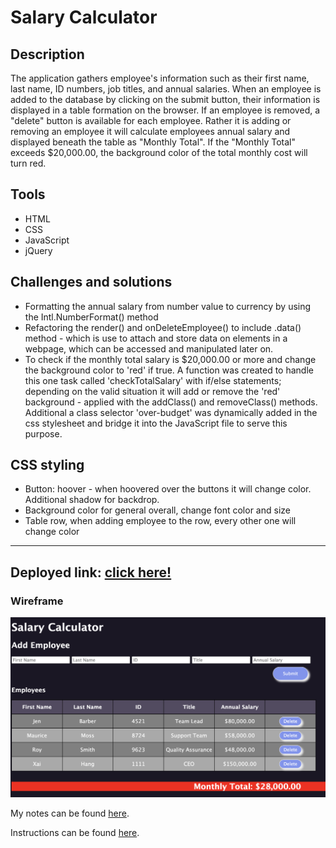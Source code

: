 
# Salary Calculator

## Description

The application gathers employee's information such as their first name, last name, ID numbers, job titles, and annual salaries. When an employee is added to the database by clicking on the submit button, their information is displayed in a table formation on the browser. If an employee is removed, a "delete" button is available for each employee. Rather it is adding or removing an employee it will calculate employees annual salary and displayed beneath the table as "Monthly Total". If the "Monthly Total" exceeds $20,000.00, the background color of the total monthly cost will turn red. 


## Tools 
* HTML
* CSS 
* JavaScript
* jQuery 

## Challenges and solutions
* Formatting the annual salary from number value to currency by using the Intl.NumberFormat() method
* Refactoring the render() and onDeleteEmployee() to include .data() method - which is use to attach and store data on elements in a webpage, which can be accessed and manipulated later on.
* To check if the monthly total salary is $20,000.00 or more and change the background color to 'red' if true. A function was created to handle this one task called 'checkTotalSalary' with if/else statements; depending on the valid situation it will add or remove the 'red' background - applied with the addClass() and removeClass() methods. Additional a  class selector 'over-budget' was dynamically added in the css stylesheet and bridge it into the JavaScript file to serve this purpose. 


## CSS styling
* Button: hoover - when hoovered over the buttons it will change color. Additional shadow for backdrop. 
* Background color for general overall, change font color and size
* Table row, when adding employee to the row, every other one will change color 


-----------
## Deployed link: [click here!](https://xaihang.github.io/weekend-jquery-salary-calculator/)


### Wireframe 
![todo list app demo image](./salary-calculator-demo.png)


My notes can be found [here](https://github.com/xaihang/weekend-jquery-salary-calculator/blob/main/note.txt).

Instructions can be found [here](https://github.com/xaihang/weekend-jquery-salary-calculator/blob/main/INSTRUCTIONS.md).